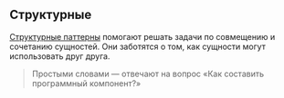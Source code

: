 ## Структурные
[Структурные паттерны](https://doka.guide/tools/design-patterns-structural/) помогают решать задачи по совмещению и сочетанию сущностей. Они заботятся о том, как сущности могут использовать друг друга.  

> Простыми словами — отвечают на вопрос «Как составить программный компонент?»  